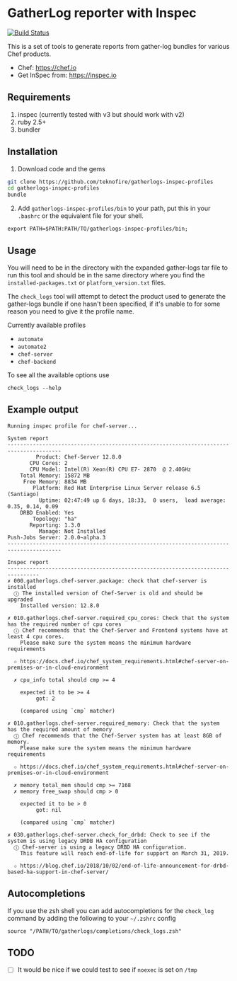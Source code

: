 # GatherLog reporter with Inspec

[![Build Status](https://travis-ci.com/teknofire/gatherlogs-inspec-profiles.svg?branch=master)](https://travis-ci.com/teknofire/gatherlogs-inspec-profiles)

This is a set of tools to generate reports from gather-log bundles for various Chef products.

* Chef: https://chef.io
* Get InSpec from: https://inspec.io

## Requirements

1. inspec (currently tested with v3 but should work with v2)
2. ruby 2.5+
3. bundler

## Installation

1. Download code and the gems

  ```bash
  git clone https://github.com/teknofire/gatherlogs-inspec-profiles
  cd gatherlogs-inspec-profiles
  bundle
  ```

2. Add `gatherlogs-inspec-profiles/bin` to your path, put this in your `.bashrc` or the equivalent file for your shell.

  ```
  export PATH=$PATH:PATH/TO/gatherlogs-inspec-profiles/bin;
  ```

## Usage

You will need to be in the directory with the expanded gather-logs tar file to run this tool and should be in the same directory where you find the `installed-packages.txt` or `platform_version.txt` files.

The `check_logs` tool will attempt to detect the product used to generate the gather-logs bundle if one hasn't been specified, if it's unable to for some reason you need to give it the profile name.

Currently available profiles
  * `automate`
  * `automate2`
  * `chef-server`
  * `chef-backend`

To see all the available options use

```
check_logs --help
```

## Example output

```
Running inspec profile for chef-server...

System report
---------------------------------------------------------------------------------------
         Product: Chef-Server 12.8.0
       CPU Cores: 2
       CPU Model: Intel(R) Xeon(R) CPU E7- 2870  @ 2.40GHz
    Total Memory: 15872 MB
     Free Memory: 8834 MB
        Platform: Red Hat Enterprise Linux Server release 6.5 (Santiago)
          Uptime: 02:47:49 up 6 days, 18:33,  0 users,  load average: 0.35, 0.14, 0.09
    DRBD Enabled: Yes
        Topology: "ha"
       Reporting: 1.3.0
          Manage: Not Installed
Push-Jobs Server: 2.0.0~alpha.3
---------------------------------------------------------------------------------------

Inspec report
--------------------------------------------------------------------------------
✗ 000.gatherlogs.chef-server.package: check that chef-server is installed
  ⓘ The installed version of Chef-Server is old and should be upgraded
    Installed version: 12.8.0

✗ 010.gatherlogs.chef-server.required_cpu_cores: Check that the system has the required number of cpu cores
  ⓘ Chef recommends that the Chef-Server and Frontend systems have at least 4 cpu cores.
    Please make sure the system means the minimum hardware requirements

  ✩ https://docs.chef.io/chef_system_requirements.html#chef-server-on-premises-or-in-cloud-environment

  ✗ cpu_info total should cmp >= 4

    expected it to be >= 4
         got: 2

    (compared using `cmp` matcher)

✗ 010.gatherlogs.chef-server.required_memory: Check that the system has the required amount of memory
  ⓘ Chef recommends that the Chef-Server system has at least 8GB of memory.
    Please make sure the system means the minimum hardware requirements

  ✩ https://docs.chef.io/chef_system_requirements.html#chef-server-on-premises-or-in-cloud-environment

  ✗ memory total_mem should cmp >= 7168
  ✗ memory free_swap should cmp > 0

    expected it to be > 0
         got: nil

    (compared using `cmp` matcher)

✗ 030.gatherlogs.chef-server.check_for_drbd: Check to see if the system is using legacy DRDB HA configuration
  ⓘ Chef-server is using a legacy DRBD HA configuration.
    This feature will reach end-of-life for support on March 31, 2019.

  ✩ https://blog.chef.io/2018/10/02/end-of-life-announcement-for-drbd-based-ha-support-in-chef-server/
```

## Autocompletions

If you use the zsh shell you can add autocompletions for the `check_log` command by adding the following
to your `~/.zshrc` config

```
source "/PATH/TO/gatherlogs/completions/check_logs.zsh"
```

## TODO

* [ ] It would be nice if we could test to see if `noexec` is set on `/tmp`

